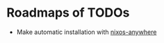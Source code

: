 # Roadmaps of TODOs

- Make automatic installation with [nixos-anywhere](https://github.com/nix-community/nixos-anywhere)
